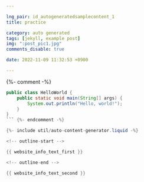 ```yaml
---

lng_pair: id_autogeneratedsamplecontent_1
title: practice

category: auto generated
tags: [jekyll, example post]
img: ":post_pic1.jpg"
comments_disable: true

date: 2022-11-09 11:32:53 +0900

---
```



{%- comment -%}


```java
public class HelloWorld {
    public static void main(String[] args) {
        System.out.println("Hello, world!");
    }
}
``` {%- endcomment -%}

{%- include util/auto-content-generator.liquid -%}

<!-- outline-start -->

{{ website_info_text_first }}

<!-- outline-end -->

{{ website_info_text_second }}


